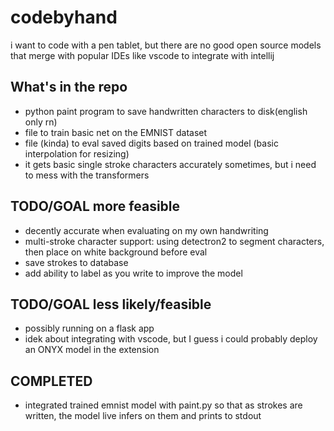 # codebyhand

i want to code with a pen tablet, but there are no good open source models that merge with popular IDEs like vscode to integrate with intellij

## What's in the repo

* python paint program to save handwritten characters to disk(english only rn)
* file to train basic net on the EMNIST dataset
* file (kinda) to eval saved digits based on trained model (basic interpolation for resizing)
* it gets basic single stroke characters accurately sometimes, but i need to mess with the transformers

## TODO/GOAL more feasible

* decently accurate when evaluating on my own handwriting
* multi-stroke character support: using detectron2 to segment characters, then place on white background before eval
* save strokes to database
* add ability to label as you write to improve the model

## TODO/GOAL less likely/feasible

* possibly running on a flask app
* idek about integrating with vscode, but I guess i could probably deploy an ONYX model in the extension

## COMPLETED

* integrated trained emnist model with paint.py so that as strokes are written, the model live infers on them and prints to stdout
